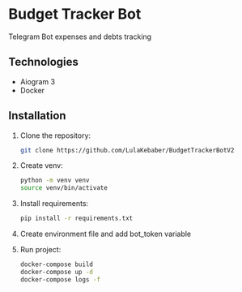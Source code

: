 # Budget Tracker Bot

Telegram Bot expenses and debts tracking

## Technologies

- Aiogram 3
- Docker

## Installation

1. Clone the repository:

   ```bash
   git clone https://github.com/LulaKebaber/BudgetTrackerBotV2

2. Create venv:
   
   ```bash
   python -m venv venv
   source venv/bin/activate

3. Install requirements:

   ```bash
   pip install -r requirements.txt

4. Create environment file and add bot_token variable

5. Run project:

   ```bash
   docker-compose build
   docker-compose up -d
   docker-compose logs -f
